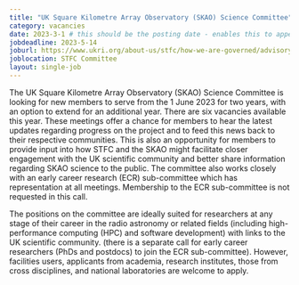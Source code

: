 ```yaml
---
title: "UK Square Kilometre Array Observatory (SKAO) Science Committee"
category: vacancies
date: 2023-3-1 # this should be the posting date - enables this to appear in the news carousel
jobdeadline: 2023-5-14
joburl: https://www.ukri.org/about-us/stfc/how-we-are-governed/advisory-boards/call-for-applications/
joblocation: STFC Committee
layout: single-job
---
```


The UK Square Kilometre Array Observatory (SKAO) Science Committee is looking for new members to serve from the 1 June 2023 for two years, with an option to extend for an additional year. There are six vacancies available this year. These meetings offer a chance for members to hear the latest updates regarding progress on the project and to feed this news back to their respective communities. This is also an opportunity for members to provide input into how STFC and the SKAO might facilitate closer engagement with the UK scientific community and better share information regarding SKAO science to the public.
The committee also works closely with an early career research (ECR) sub-committee which has representation at all meetings. Membership to the ECR sub-committee is not requested in this call.

The positions on the committee are ideally suited for researchers at any stage of their career in the radio astronomy or related fields (including high-performance computing (HPC) and software development) with links to the UK scientific community. (there is a separate call for early career researchers (PhDs and postdocs) to join the ECR sub-committee). However, facilities users, applicants from academia, research institutes, those from cross disciplines, and national laboratories are welcome to apply.
